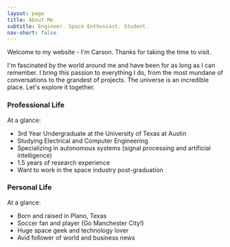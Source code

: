 ```yaml
---
layout: page
title: About Me
subtitle: Engineer. Space Enthusiast. Student.
nav-short: false
---
```


Welcome to my website - I'm Carson. Thanks for taking the time to visit.  

I'm fascinated by the world around me and have been for as long as I can remember. I bring this passion to everything I do, from 
the most mundane of conversations to the grandest of projects. The universe is an incredible place. Let's explore it together.

### Professional Life
At a glance:

- 3rd Year Undergraduate at the University of Texas at Austin
- Studying Electrical and Computer Engineering
- Specializing in autonomous systems (signal processing and artificial intelligence)
- 1.5 years of research experience
- Want to work in the space industry post-graduation

### Personal Life
At a glance:

- Born and raised in Plano, Texas
- Soccer fan and player (Go Manchester City!)
- Huge space geek and technology lover
- Avid follower of world and business news

